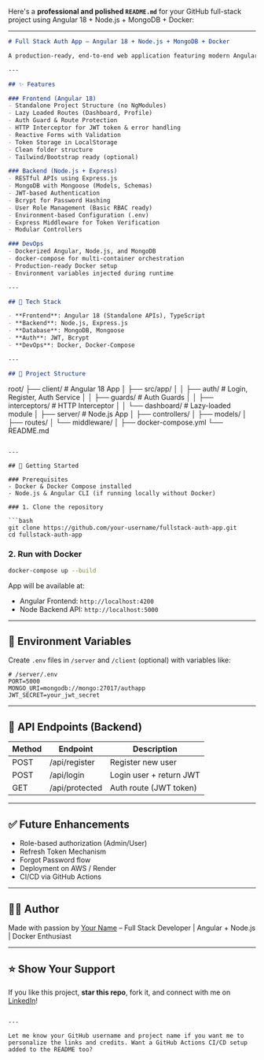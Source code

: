 Here's a **professional and polished `README.md`** for your GitHub full-stack project using Angular 18 + Node.js + MongoDB + Docker:

---

```markdown
# Full Stack Auth App – Angular 18 + Node.js + MongoDB + Docker

A production-ready, end-to-end web application featuring modern Angular 18 (Standalone API), Node.js (Express), and MongoDB. Authenticated via JWT, protected using Angular Guards, and containerized using Docker & docker-compose.

---

## ✨ Features

### Frontend (Angular 18)
- Standalone Project Structure (no NgModules)
- Lazy Loaded Routes (Dashboard, Profile)
- Auth Guard & Route Protection
- HTTP Interceptor for JWT token & error handling
- Reactive Forms with Validation
- Token Storage in LocalStorage
- Clean folder structure
- Tailwind/Bootstrap ready (optional)

### Backend (Node.js + Express)
- RESTful APIs using Express.js
- MongoDB with Mongoose (Models, Schemas)
- JWT-based Authentication
- Bcrypt for Password Hashing
- User Role Management (Basic RBAC ready)
- Environment-based Configuration (.env)
- Express Middleware for Token Verification
- Modular Controllers

### DevOps
- Dockerized Angular, Node.js, and MongoDB
- docker-compose for multi-container orchestration
- Production-ready Docker setup
- Environment variables injected during runtime

---

## 🧱 Tech Stack

- **Frontend**: Angular 18 (Standalone APIs), TypeScript
- **Backend**: Node.js, Express.js
- **Database**: MongoDB, Mongoose
- **Auth**: JWT, Bcrypt
- **DevOps**: Docker, Docker-Compose

---

## 📁 Project Structure

```
root/
├── client/                # Angular 18 App
│   ├── src/app/
│   │   ├── auth/          # Login, Register, Auth Service
│   │   ├── guards/        # Auth Guards
│   │   ├── interceptors/  # HTTP Interceptor
│   │   └── dashboard/     # Lazy-loaded module
│
├── server/                # Node.js App
│   ├── controllers/
│   ├── models/
│   ├── routes/
│   └── middleware/
│
├── docker-compose.yml
└── README.md
```

---

## 🚀 Getting Started

### Prerequisites
- Docker & Docker Compose installed
- Node.js & Angular CLI (if running locally without Docker)

### 1. Clone the repository

```bash
git clone https://github.com/your-username/fullstack-auth-app.git
cd fullstack-auth-app
```

### 2. Run with Docker

```bash
docker-compose up --build
```

App will be available at:
- Angular Frontend: `http://localhost:4200`
- Node Backend API: `http://localhost:5000`

---

## 🔐 Environment Variables

Create `.env` files in `/server` and `/client` (optional) with variables like:

```env
# /server/.env
PORT=5000
MONGO_URI=mongodb://mongo:27017/authapp
JWT_SECRET=your_jwt_secret
```

---

## 🧪 API Endpoints (Backend)

| Method | Endpoint        | Description             |
|--------|------------------|-------------------------|
| POST   | /api/register    | Register new user       |
| POST   | /api/login       | Login user + return JWT |
| GET    | /api/protected   | Auth route (JWT token)  |

---

## ✅ Future Enhancements

- Role-based authorization (Admin/User)
- Refresh Token Mechanism
- Forgot Password flow
- Deployment on AWS / Render
- CI/CD via GitHub Actions

---

## 🙋‍♂️ Author

Made with passion by [Your Name](https://www.linkedin.com/in/yourprofile) – Full Stack Developer | Angular + Node.js | Docker Enthusiast

---

## ⭐️ Show Your Support

If you like this project, **star this repo**, fork it, and connect with me on [LinkedIn](https://www.linkedin.com/in/yourprofile)!

```

---

Let me know your GitHub username and project name if you want me to personalize the links and credits. Want a GitHub Actions CI/CD setup added to the README too?
